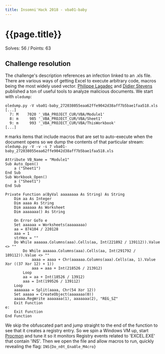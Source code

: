 ```yaml
---
title: Insomni'Hack 2018 - vba01-baby
---
```


# {{page.title}}
Solves: 56 / Points: 63
## Challenge resolution
The challenge's description references an infection linked to an .xls file. There are various ways of getting Excel to execute arbitrary code, macros being the most widely used vector. [Philippe Lagadec](https://decalage.info/en/taxonomy/term/12) and [Didier Stevens](https://blog.didierstevens.com/my-software/) published a ton of useful tools to analyze malicious documents. We start with `oledump`:
```
oledump.py -V vba01-baby_272038055eaa62ffe9042d38aff7b5bae1faa518.xls
[...]
  7: M    7020 '_VBA_PROJECT_CUR/VBA/Module1'
  8: m     985 '_VBA_PROJECT_CUR/VBA/Sheet1'
  9: m     993 '_VBA_PROJECT_CUR/VBA/ThisWorkbook'
[...]
```

`M` marks items that include macros that are set to auto-execute when the document opens so we dump the contents of that particular stream:
`oledump.py -V -v -s 7 vba01-baby_272038055eaa62ffe9042d38aff7b5bae1faa518.xls`

```vbnet
Attribute VB_Name = "Module1"
Sub Auto_Open()
    a ("Sheet1")
End Sub
Sub Workbook_Open()
    a ("Sheet1")
End Sub

Private Function a(ByVal aaaaaaaa As String) As String
    Dim aa As Integer
    Dim aaaa As String
    Dim aaaaaa As Worksheet
    Dim aaaaaaa() As String
    
    On Error GoTo e
    Set aaaaaa = Worksheets(aaaaaaaa)
    aa = 874104 / 220128
    aaa = 1
    strHex = ""
    Do While aaaaaa.Columns(aaa).Cells(aa, Int(221892 / 139112)).Value <> ""
        Do While aaaaaa.Columns(aaa).Cells(aa, Int(291792 / 189112)).Value <> ""
            aaaa = aaaa + Chr(aaaaaa.Columns(aaa).Cells(aa, 1).Value Xor ((37 Xor 12) + 1))
            aaa = aaa + Int(218526 / 213912)
        Loop
        aa = aa + Int(18526 / 13912)
        aaa = Int(199526 / 139112)
    Loop
    aaaaaaa = Split(aaaa, Chr(54 Xor 12))
    Set aaaaa = CreateObject(aaaaaaa(0))
    aaaaa.RegWrite aaaaaaa(1), aaaaaaa(2), "REG_SZ"
    Exit Function
e:
    Exit Function
End Function
```

We skip the obfuscated part and jump straight to the end of the function to see that it creates a registry entry. So we spin a Windows VM up, start [Procmon](https://docs.microsoft.com/en-us/sysinternals/downloads/sysinternals-suite) and tune it so it monitors Registry events related to 'EXCEL.EXE' that contain 'INS'. Then we open the file and allow macros to run, quickly revealing the flag: `INS{Do_n0t_Ena8le_M4cro}`